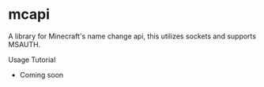 # mcapi
A library for Minecraft's name change api, this utilizes sockets and supports MSAUTH.

Usage Tutorial
- Coming soon

